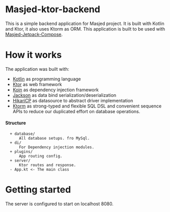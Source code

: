 # Masjed-ktor-backend

This is a simple backend application for Masjed project. It is built with Kotlin and Ktor, it also uses Ktorm as ORM. This application is built to be used with [Masjed-Jetpack-Compose](https://github.com/MoatazBadawy/Masjed-jetpack-compose). 
# How it works

The application was built with:

  - [Kotlin](https://github.com/JetBrains/kotlin) as programming language
  - [Ktor](https://github.com/ktorio/ktor) as web framework
  - [Koin](https://insert-koin.io/) as dependency injection framework
  - [Jackson](https://github.com/FasterXML/jackson-module-kotlin) as data bind serialization/deserialization
  - [HikariCP](https://github.com/brettwooldridge/HikariCP) as datasource to abstract driver implementation
  - [Ktorm](https://www.ktorm.org/) as strong-typed and flexible SQL DSL and convenient sequence APIs to reduce our duplicated effort on database operations.

#### Structure
      + database/
          All database setups. fro MySql.
      + di/
          For Dependency injection modules.
      + plugins/
          App routing config.
      + server/
          Ktor routes and response.
      - App.kt <- The main class

# Getting started

The server is configured to start on localhost 8080.
